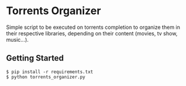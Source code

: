 # Torrents Organizer

Simple script to be executed on torrents completion to organize them in their respective libraries, depending on their content (movies, tv show, music...).

## Getting Started

```shell
$ pip install -r requirements.txt
$ python torrents_organizer.py
```